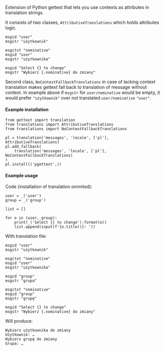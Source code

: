 Extension of Python gettext that lets you use contexts as attributes in
translation strings.

It consists of two classes, ``AttributiveTranslations`` which holds attributes
logic.

    msgid "user"
    msgstr "użytkownik"

    msgctxt "nominative"
    msgid "user"
    msgstr "użytkownika"

    msgid "Select {} to change"
    msgstr "Wybierz {.nominative} do zmiany"
    
Second class, ``NoContextFallbackTranslations`` in case of lacking context
translation makes gettext fall back to translation of message without context.
In example above if ``msgstr`` for ``user/nominative`` would be empty, it would
 prefer ``"użytkownik"`` over not translated ``user/nominative`` ``"user"``.

#### Example installation

    from gettext import translation
    from translations import AttributiveTranslations
    from translations import NoContextFallbackTranslations

    pl = translation('messages', 'locale', ['pl'], AttributiveTranslations)
    pl.add_fallback(
        translation('messages', 'locale', ['pl'], NoContextFallbackTranslations)
    )
    pl.install(('pgettext',))

#### Example usage

Code (installation of translation ommited):

    user = _('user')
    group = _('group')

    list = []

    for o in (user, group):
        print(_('Select {} to change').format(o))
        list.append(input(f'{o.title()}: '))
        
With translation file:

    msgid "user"
    msgstr "użytkownik"

    msgctxt "nominative"
    msgid "user"
    msgstr "użytkownika"

    msgid "group"
    msgstr "grupa"

    msgctxt "nominative"
    msgid "group"
    msgstr "grupę"

    msgid "Select {} to change"
    msgstr "Wybierz {.nominative} do zmiany"

Will produce:
    
    Wybierz użytkownika do zmiany
    Użytkownik: …
    Wybierz grupę do zmiany
    Grupa: …

